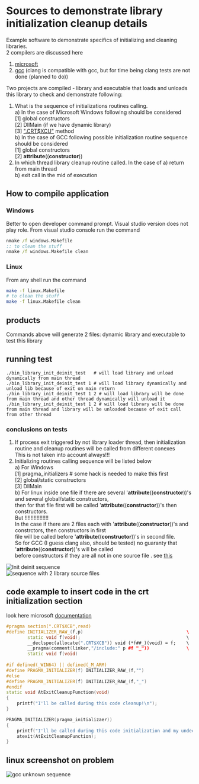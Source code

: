 # Sources to demonstrate library initialization cleanup details

Example software to demonstrate specifics of initializing and cleaning libraries.  
2 compilers are discussed here   
 1.  [microsoft](https://www.cprogramming.com/visual.html)  
 2.  [gcc](https://gcc.gnu.org/) (clang is compatible with gcc, but for time being clang tests are not done (planned to do))  
  
Two projects are compiled - library and executable that loads and unloads this library to check and demonstrate following:  
 1.  What is the sequence of initializations routines calling.  
      a) In the case of Microsoft Windows following should be considered  
	      [1] global constructors  
	  	  [2] DllMain (if we have dynamic library)  
	  	  [3] [".CRT$XCU"](https://docs.microsoft.com/en-us/cpp/c-runtime-library/crt-initialization?view=vs-2019) method  
	  b) In the case of GCC following possible initialization routine sequence should be considered  
	      [1] global constructors  
	  	  [2]  __attribute__((__constructor__))  
 2.  In which thread library cleanup routine called. In the case of 
      a) return from main thread  
	  b) exit call in the mid of execution  


## How to compile application  
### Windows  
Better to open developer command prompt. Visual studio version does not play role. From visual studio console run the command  
``` bat  
nmake /f windows.Makefile  
:: to clean the stuff  
nmake /f windows.Makefile clean  
```  
  
### Linux  
From any shell run the command  
``` bash  
make -f linux.Makefile  
# to clean the stuff  
make -f linux.Makefile clean  
```

## products  
Commands above will generate 2 files: dynamic library and executable to test this library  
  
## running test  
```  
./bin_library_init_deinit_test   # will load library and unload dynamically from main thread  
./bin_library_init_deinit_test 1 # will load library dynamically and unload lib because of exit on main return    
./bin_library_init_deinit_test 1 2 # will load library will be done from main thread and other thread dynamically will unload it  
./bin_library_init_deinit_test 1 2 # will load library will be done from main thread and library will be unloaded because of exit call from other thread  
```  
  
### conclusions on tests  
 1. If process exit triggered by not library loader thread, then initialization routine and cleanup routines will be called from different conexes  
    This is not taken into account always!!!  
 2. Initializing routines calling sequence will be listed below  
     a) For Windows  
         [1]  pragma_initializers # some hack is needed to make this first  
	     [2]  global/static constructors  
	     [3]  DllMain  
	 b) For linux inside one file if there are several '__attribute__((__constructor__))'s and several global/static constructors,   
	    then for that file first will be called '__attribute__((__constructor__))'s then constructors.  
		But !!!!!!!!!!!!!!!!  
		In the case if there are 2 files each with '__attribute__((__constructor__))'s and constrctors, then constructors in first  
		file will be called before '__attribute__((__constructor__))'s in second file.  
		So for GCC (I guess clang also, should be tested) no guaranty that '__attribute__((__constructor__))'s will be called  
		before constructors if they are all not in one source file . see [this](https://github.com/davitkalantaryan/library_init_deinit_test#linux-screenshot-on-problem)  


![Init deinit sequence](https://github.com/davitkalantaryan/library_init_deinit_test/blob/master/docs/images/windows_output_sceenshot.png)  
![sequence with 2 library source files](https://github.com/davitkalantaryan/library_init_deinit_test/blob/master/docs/images/windows_output_with_2_source_files_sceenshot.png)  

## code example to insert code in the crt initialization section 
look here microsoft [documentation](https://docs.microsoft.com/en-us/cpp/c-runtime-library/crt-initialization?view=vs-2019)  
```cpp  
#pragma section(".CRT$XCB",read)  
#define INITIALIZER_RAW_(f,p)										\  
        static void f(void);										\  
        __declspec(allocate(".CRT$XCB")) void (*f##_)(void) = f;	\  
        __pragma(comment(linker,"/include:" p #f "_"))				\  
        static void f(void)  
  
#if defined(_WIN64) || defined(_M_ARM)  
#define PRAGMA_INITIALIZER(f) INITIALIZER_RAW_(f,"")  
#else  
#define PRAGMA_INITIALIZER(f) INITIALIZER_RAW_(f,"_")  
#endif  
static void AtExitCleanupFunction(void)
{
	printf("I'll be called during this code cleanup!\n");
}

PRAGMA_INITIALIZER(pragma_initializaer))
{
	printf("I'll be called during this code initialization and my undecorated name is %s!\n",__FUNCTION__); // undecorated name is 'pragma_initializaer'
	atexit(AtExitCleanupFunction);
}
```  

## linux screenshot on problem  
![gcc unknown sequence](https://github.com/davitkalantaryan/library_init_deinit_test/blob/master/docs/images/problematic_initialization_sequence_on_linux.png)
